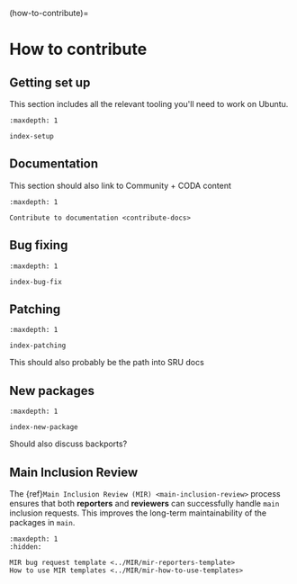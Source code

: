 (how-to-contribute)=
# How to contribute

## Getting set up

This section includes all the relevant tooling you'll need to work on Ubuntu.

```{toctree}
:maxdepth: 1

index-setup
```

## Documentation

This section should also link to Community + CODA content
```{toctree}
:maxdepth: 1

Contribute to documentation <contribute-docs>
```

## Bug fixing

```{toctree}
:maxdepth: 1

index-bug-fix
```


## Patching

```{toctree}
:maxdepth: 1

index-patching
```

This should also probably be the path into SRU docs

## New packages

```{toctree}
:maxdepth: 1

index-new-package
```

Should also discuss backports?

## Main Inclusion Review

The {ref}`Main Inclusion Review (MIR) <main-inclusion-review>` process ensures
that both **reporters** and **reviewers** can successfully handle `main`
inclusion requests. This improves the long-term maintainability of the packages 
in `main`.

```{toctree}
:maxdepth: 1
:hidden:

MIR bug request template <../MIR/mir-reporters-template>
How to use MIR templates <../MIR/mir-how-to-use-templates>
```





